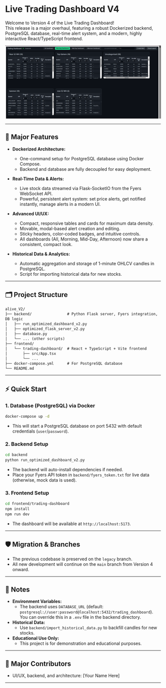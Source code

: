 # Live Trading Dashboard V4

Welcome to Version 4 of the Live Trading Dashboard!  
This release is a major overhaul, featuring a robust Dockerized backend, PostgreSQL database, real-time alert system, and a modern, highly interactive React/TypeScript frontend.

![Live Trading Dashboard V4 Screenshot](./assets/dashboard-screenshot_v4.png)

---

## 🚀 Major Features

- **Dockerized Architecture:**  
  - One-command setup for PostgreSQL database using Docker Compose.
  - Backend and database are fully decoupled for easy deployment.

- **Real-Time Data & Alerts:**  
  - Live stock data streamed via Flask-SocketIO from the Fyers WebSocket API.
  - Powerful, persistent alert system: set price alerts, get notified instantly, manage alerts in a modern UI.

- **Advanced UI/UX:**  
  - Compact, responsive tables and cards for maximum data density.
  - Movable, modal-based alert creation and editing.
  - Sticky headers, color-coded badges, and intuitive controls.
  - All dashboards (All, Morning, Mid-Day, Afternoon) now share a consistent, compact look.

- **Historical Data & Analytics:**  
  - Automatic aggregation and storage of 1-minute OHLCV candles in PostgreSQL.
  - Script for importing historical data for new stocks.

---

## 🗂️ Project Structure

```
alive_V2/
├── backend/                # Python Flask server, Fyers integration, DB logic
│   ├── run_optimized_dashboard_v2.py
│   ├── optimized_flask_server_v2.py
│   ├── database.py
│   └── ... (other scripts)
├── frontend/
│   └── trading-dashboard/  # React + TypeScript + Vite frontend
│       ├── src/App.tsx
│       └── ...
├── docker-compose.yml      # For PostgreSQL database
└── README.md
```

---

## ⚡ Quick Start

### 1. **Database (PostgreSQL) via Docker**

```bash
docker-compose up -d
```
- This will start a PostgreSQL database on port 5432 with default credentials (`user`/`password`).

### 2. **Backend Setup**

```bash
cd backend
python run_optimized_dashboard_v2.py
```
- The backend will auto-install dependencies if needed.
- Place your Fyers API token in `backend/fyers_token.txt` for live data (otherwise, mock data is used).

### 3. **Frontend Setup**

```bash
cd frontend/trading-dashboard
npm install
npm run dev
```
- The dashboard will be available at `http://localhost:5173`.

---

## 🛡️ Migration & Branches

- The previous codebase is preserved on the `legacy` branch.
- All new development will continue on the `main` branch from Version 4 onward.

---

## 📝 Notes

- **Environment Variables:**  
  - The backend uses `DATABASE_URL` (default: `postgresql://user:password@localhost:5432/trading_dashboard`).  
    You can override this in a `.env` file in the backend directory.
- **Historical Data:**  
  - Use `backend/import_historical_data.py` to backfill candles for new stocks.
- **Educational Use Only:**  
  - This project is for demonstration and educational purposes.

---

## 📣 Major Contributors

- UI/UX, backend, and architecture: [Your Name Here]

--- 
